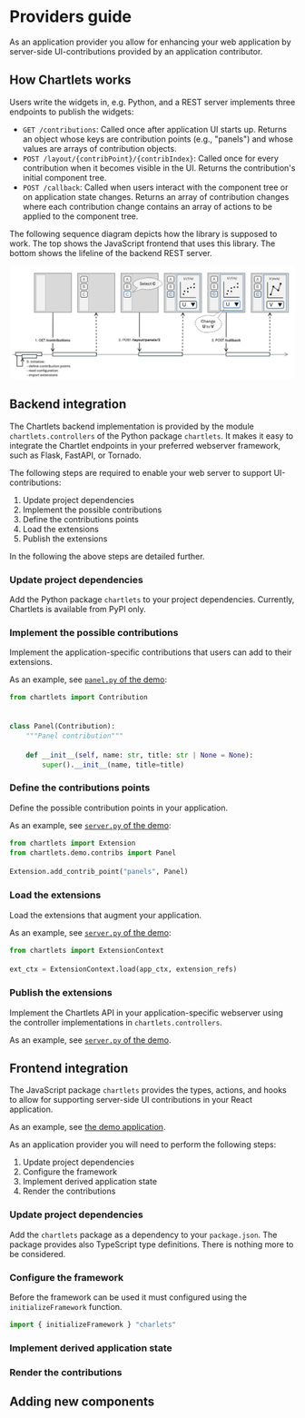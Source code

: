 # Providers guide

As an application provider you allow for enhancing your web application by
server-side UI-contributions provided by an application contributor.

## How Chartlets works

Users write the widgets in, e.g. Python, and a REST server implements three
endpoints to publish the widgets:

- `GET /contributions`: Called once after application UI starts up.
  Returns an object whose keys are contribution points (e.g., "panels")
  and whose values are arrays of contribution objects.
- `POST /layout/{contribPoint}/{contribIndex}`:
  Called once for every contribution when it becomes visible in the UI.
  Returns the contribution's initial component tree.
- `POST /callback`:
  Called when users interact with the component tree or on application
  state changes. Returns an array of contribution changes where each
  contribution change contains an array of actions to be applied to the
  component tree.

The following sequence diagram depicts how the library is supposed to
work. The top shows the JavaScript frontend that uses this library.
The bottom shows the lifeline of the backend REST server.

![sequence.png](../images/sequence.png)

## Backend integration

The Chartlets backend implementation is provided by the module 
`chartlets.controllers` of the Python package `chartlets`.
It makes it easy to integrate the Chartlet endpoints in your preferred
webserver framework, such as Flask, FastAPI, or Tornado.

The following steps are required to enable your web server to support
UI-contributions:

1. Update project dependencies 
2. Implement the possible contributions
3. Define the contributions points
4. Load the extensions
5. Publish the extensions 

In the following the above steps are detailed further. 

### Update project dependencies

Add the Python package `chartlets` to your project dependencies.
Currently, Chartlets is available from PyPI only.

### Implement the possible contributions

Implement the application-specific contributions that users 
can add to their extensions.

As an example, see [`panel.py` of the demo](https://github.com/bcdev/chartlets/tree/main/chartlets.py/chartlets/demo/contribs/panel.py):

```python
from chartlets import Contribution


class Panel(Contribution):
    """Panel contribution"""

    def __init__(self, name: str, title: str | None = None):
        super().__init__(name, title=title)
```

### Define the contributions points

Define the possible contribution points in your application.

As an example, see [`server.py` of the demo](https://github.com/bcdev/chartlets/tree/main/chartlets.py/chartlets/demo/server.py):

```python
from chartlets import Extension
from chartlets.demo.contribs import Panel

Extension.add_contrib_point("panels", Panel)
```

### Load the extensions

Load the extensions that augment your application.

As an example, see [`server.py` of the demo](https://github.com/bcdev/chartlets/tree/main/chartlets.py/chartlets/demo/server.py):

```python
from chartlets import ExtensionContext

ext_ctx = ExtensionContext.load(app_ctx, extension_refs)
```

### Publish the extensions 

Implement the Chartlets API in your application-specific webserver using
the controller implementations in `chartlets.controllers`. 

As an example, see [`server.py` of the demo](https://github.com/bcdev/chartlets/tree/main/chartlets.py/chartlets/demo/server.py).

## Frontend integration

The JavaScript package `chartlets` provides the types, actions, and hooks
to allow for supporting server-side UI contributions in your React 
application. 

As an example, see [the demo application](https://github.com/bcdev/chartlets/tree/main/chartlets.js/src/demo).

As an application provider you will need to perform the 
following steps:

1. Update project dependencies 
2. Configure the framework
3. Implement derived application state
4. Render the contributions

### Update project dependencies

Add the `chartlets` package as a dependency to your `package.json`.
The package provides also TypeScript type definitions.
There is nothing more to be considered.

### Configure the framework

Before the framework can be used it must configured 
using the `initializeFramework` function. 

```TypeScript
import { initializeFramework } "charlets"
```

### Implement derived application state

### Render the contributions

## Adding new components
